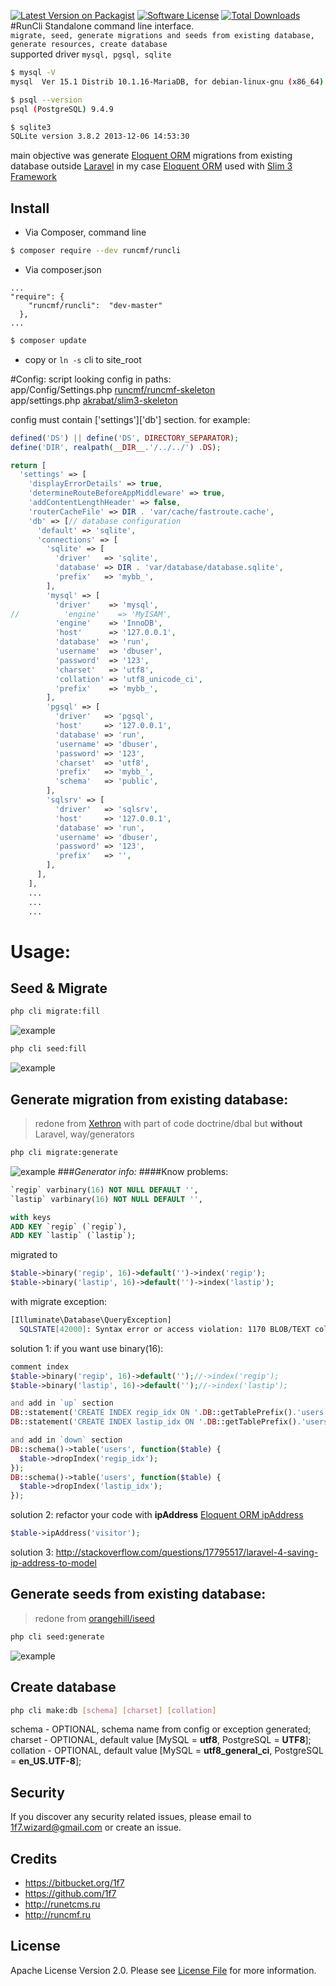 [![Latest Version on Packagist][ico-version]][link-packagist] [![Software License][ico-license]][link-license] [![Total Downloads][ico-downloads]][link-downloads]
#RunCli
Standalone command line interface.  
`migrate, seed, generate migrations and seeds from existing database, generate resources, create database`  
supported driver `mysql, pgsql, sqlite`  
  
    
``` bash
$ mysql -V
mysql  Ver 15.1 Distrib 10.1.16-MariaDB, for debian-linux-gnu (x86_64) using readline 5.2
```
``` bash
$ psql --version
psql (PostgreSQL) 9.4.9
```
``` bash
$ sqlite3
SQLite version 3.8.2 2013-12-06 14:53:30
```
  
main objective was generate [Eloquent ORM](https://github.com/illuminate/database) migrations from existing database outside [Laravel](https://github.com/laravel/laravel) 
in my case [Eloquent ORM](https://github.com/illuminate/database) used with [Slim 3 Framework](https://github.com/slimphp/Slim)
  
  
## Install
* Via Composer, command line
``` bash
$ composer require --dev runcmf/runcli
```
* Via composer.json
```
...
"require": {
    "runcmf/runcli":  "dev-master"
  },
...
```
``` bash
$ composer update
```

* copy or `ln -s` cli to site_root

#Config:
script looking config in paths:  
app/Config/Settings.php [runcmf/runcmf-skeleton](https://bitbucket.org/1f7/runcmf-skeleton.git)  
app/settings.php [akrabat/slim3-skeleton](https://github.com/akrabat/slim3-skeleton)  

config must contain ['settings']['db'] section.
for example:
``` php
defined('DS') || define('DS', DIRECTORY_SEPARATOR);
define('DIR', realpath(__DIR__.'/../../') .DS);

return [
  'settings' => [
    'displayErrorDetails' => true,
    'determineRouteBeforeAppMiddleware' => true,
    'addContentLengthHeader' => false,
    'routerCacheFile' => DIR . 'var/cache/fastroute.cache',
    'db' => [// database configuration
      'default' => 'sqlite',
      'connections' => [
        'sqlite' => [
          'driver'   => 'sqlite',
          'database' => DIR . 'var/database/database.sqlite',
          'prefix'   => 'mybb_',
        ],
        'mysql' => [
          'driver'    => 'mysql',
//          'engine'    => 'MyISAM',
          'engine'    => 'InnoDB',
          'host'      => '127.0.0.1',
          'database'  => 'run',
          'username'  => 'dbuser',
          'password'  => '123',
          'charset'   => 'utf8',
          'collation' => 'utf8_unicode_ci',
          'prefix'    => 'mybb_',
        ],
        'pgsql' => [
          'driver'   => 'pgsql',
          'host'     => '127.0.0.1',
          'database' => 'run',
          'username' => 'dbuser',
          'password' => '123',
          'charset'  => 'utf8',
          'prefix'   => 'mybb_',
          'schema'   => 'public',
        ],
        'sqlsrv' => [
          'driver'   => 'sqlsrv',
          'host'     => '127.0.0.1',
          'database' => 'run',
          'username' => 'dbuser',
          'password' => '123',
          'prefix'   => '',
        ],
      ],
    ],
    ...
    ...
    ...
```

# Usage:
## Seed & Migrate
``` bash
php cli migrate:fill
```
![example](ss/ss1.png "migrate fill")
``` bash
php cli seed:fill
```
![example](ss/ss2.png "seed fill")

## Generate migration from existing database:
> redone from [Xethron](https://github.com/Xethron/migrations-generator) with part of code doctrine/dbal but **without** Laravel, way/generators 

``` bash
php cli migrate:generate
```
![example](ss/ss3.png "generate migrations")
###*Generator info:*
####Know problems:
```sql
`regip` varbinary(16) NOT NULL DEFAULT '',
`lastip` varbinary(16) NOT NULL DEFAULT '',

with keys
ADD KEY `regip` (`regip`),
ADD KEY `lastip` (`lastip`);
```
migrated to
```php
$table->binary('regip', 16)->default('')->index('regip');
$table->binary('lastip', 16)->default('')->index('lastip');
```
with migrate exception:
```bash
[Illuminate\Database\QueryException]                                                                                                                                                        
  SQLSTATE[42000]: Syntax error or access violation: 1170 BLOB/TEXT column 'regip' used in key specification without a key length (SQL: alter table `mybb_users` add index `regip`(`regip`))
```
solution 1:
if you want use binary(16): 
```php
comment index
$table->binary('regip', 16)->default('');//->index('regip');
$table->binary('lastip', 16)->default('');//->index('lastip');

and add in `up` section
DB::statement('CREATE INDEX regip_idx ON '.DB::getTablePrefix().'users (regip(16));');
DB::statement('CREATE INDEX lastip_idx ON '.DB::getTablePrefix().'users (lastip(16));');

and add in `down` section
DB::schema()->table('users', function($table) {
  $table->dropIndex('regip_idx');
});
DB::schema()->table('users', function($table) {
  $table->dropIndex('lastip_idx');
});
```
solution 2:
refactor your code with **ipAddress** [Eloquent ORM ipAddress](https://laravel.com/docs/master/migrations)
```php
$table->ipAddress('visitor');
```
solution 3:
http://stackoverflow.com/questions/17795517/laravel-4-saving-ip-address-to-model  


## Generate seeds from existing database:
> redone from [orangehill/iseed](https://github.com/orangehill/iseed)

``` bash
php cli seed:generate
```
![example](ss/ss4.png "seed generate")  

  
## Create database
``` bash
php cli make:db [schema] [charset] [collation]
```
schema - OPTIONAL, schema name from config or exception generated; 
charset - OPTIONAL, default value [MySQL = **utf8**, PostgreSQL = **UTF8**]; 
collation - OPTIONAL, default value [MySQL = **utf8_general_ci**, PostgreSQL = **en_US.UTF-8**];  


## Security

If you discover any security related issues, please email to 1f7.wizard@gmail.com or create an issue.

## Credits

* https://bitbucket.org/1f7
* https://github.com/1f7
* http://runetcms.ru
* http://runcmf.ru

## License

Apache License
Version 2.0. Please see [License File](LICENSE.md) for more information.

[ico-version]: https://img.shields.io/packagist/v/runcmf/runcli.svg?style=flat-square
[ico-license]: https://img.shields.io/badge/license-Apache%202-green.svg?style=flat-square
[ico-downloads]: https://img.shields.io/packagist/dt/runcmf/runcli.svg?style=flat-square

[link-packagist]: https://packagist.org/packages/runcmf/runcli
[link-license]: http://www.apache.org/licenses/LICENSE-2.0
[link-downloads]: https://bitbucket.org/1f7/runcli
